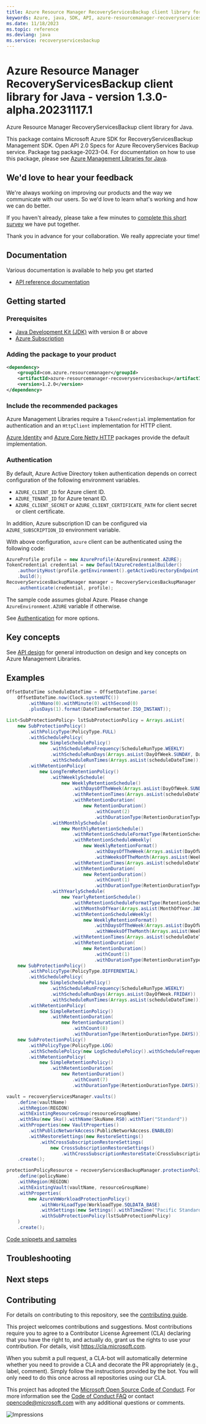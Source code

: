```yaml
---
title: Azure Resource Manager RecoveryServicesBackup client library for Java
keywords: Azure, java, SDK, API, azure-resourcemanager-recoveryservicesbackup, recoveryservicesbackup
ms.date: 11/18/2023
ms.topic: reference
ms.devlang: java
ms.service: recoveryservicesbackup
---
```

# Azure Resource Manager RecoveryServicesBackup client library for Java - version 1.3.0-alpha.20231117.1 


Azure Resource Manager RecoveryServicesBackup client library for Java.

This package contains Microsoft Azure SDK for RecoveryServicesBackup Management SDK. Open API 2.0 Specs for Azure RecoveryServices Backup service. Package tag package-2023-04. For documentation on how to use this package, please see [Azure Management Libraries for Java](https://aka.ms/azsdk/java/mgmt).

## We'd love to hear your feedback

We're always working on improving our products and the way we communicate with our users. So we'd love to learn what's working and how we can do better.

If you haven't already, please take a few minutes to [complete this short survey][survey] we have put together.

Thank you in advance for your collaboration. We really appreciate your time!

## Documentation

Various documentation is available to help you get started

- [API reference documentation][docs]

## Getting started

### Prerequisites

- [Java Development Kit (JDK)][jdk] with version 8 or above
- [Azure Subscription][azure_subscription]

### Adding the package to your product

[//]: # ({x-version-update-start;com.azure.resourcemanager:azure-resourcemanager-recoveryservicesbackup;current})
```xml
<dependency>
    <groupId>com.azure.resourcemanager</groupId>
    <artifactId>azure-resourcemanager-recoveryservicesbackup</artifactId>
    <version>1.2.0</version>
</dependency>
```
[//]: # ({x-version-update-end})

### Include the recommended packages

Azure Management Libraries require a `TokenCredential` implementation for authentication and an `HttpClient` implementation for HTTP client.

[Azure Identity][azure_identity] and [Azure Core Netty HTTP][azure_core_http_netty] packages provide the default implementation.

### Authentication

By default, Azure Active Directory token authentication depends on correct configuration of the following environment variables.

- `AZURE_CLIENT_ID` for Azure client ID.
- `AZURE_TENANT_ID` for Azure tenant ID.
- `AZURE_CLIENT_SECRET` or `AZURE_CLIENT_CERTIFICATE_PATH` for client secret or client certificate.

In addition, Azure subscription ID can be configured via `AZURE_SUBSCRIPTION_ID` environment variable.

With above configuration, `azure` client can be authenticated using the following code:

```java
AzureProfile profile = new AzureProfile(AzureEnvironment.AZURE);
TokenCredential credential = new DefaultAzureCredentialBuilder()
    .authorityHost(profile.getEnvironment().getActiveDirectoryEndpoint())
    .build();
RecoveryServicesBackupManager manager = RecoveryServicesBackupManager
    .authenticate(credential, profile);
```

The sample code assumes global Azure. Please change `AzureEnvironment.AZURE` variable if otherwise.

See [Authentication][authenticate] for more options.

## Key concepts

See [API design][design] for general introduction on design and key concepts on Azure Management Libraries.

## Examples

```java
OffsetDateTime scheduleDateTime = OffsetDateTime.parse(
    OffsetDateTime.now(Clock.systemUTC())
        .withNano(0).withMinute(0).withSecond(0)
        .plusDays(1).format(DateTimeFormatter.ISO_INSTANT));

List<SubProtectionPolicy> lstSubProtectionPolicy = Arrays.asList(
    new SubProtectionPolicy()
        .withPolicyType(PolicyType.FULL)
        .withSchedulePolicy(
            new SimpleSchedulePolicy()
                .withScheduleRunFrequency(ScheduleRunType.WEEKLY)
                .withScheduleRunDays(Arrays.asList(DayOfWeek.SUNDAY, DayOfWeek.TUESDAY))
                .withScheduleRunTimes(Arrays.asList(scheduleDateTime)))
        .withRetentionPolicy(
            new LongTermRetentionPolicy()
                .withWeeklySchedule(
                    new WeeklyRetentionSchedule()
                        .withDaysOfTheWeek(Arrays.asList(DayOfWeek.SUNDAY, DayOfWeek.TUESDAY))
                        .withRetentionTimes(Arrays.asList(scheduleDateTime))
                        .withRetentionDuration(
                            new RetentionDuration()
                                .withCount(2)
                                .withDurationType(RetentionDurationType.WEEKS)))
                .withMonthlySchedule(
                    new MonthlyRetentionSchedule()
                        .withRetentionScheduleFormatType(RetentionScheduleFormat.WEEKLY)
                        .withRetentionScheduleWeekly(
                            new WeeklyRetentionFormat()
                                .withDaysOfTheWeek(Arrays.asList(DayOfWeek.SUNDAY))
                                .withWeeksOfTheMonth(Arrays.asList(WeekOfMonth.SECOND)))
                        .withRetentionTimes(Arrays.asList(scheduleDateTime))
                        .withRetentionDuration(
                            new RetentionDuration()
                                .withCount(1)
                                .withDurationType(RetentionDurationType.MONTHS)))
                .withYearlySchedule(
                    new YearlyRetentionSchedule()
                        .withRetentionScheduleFormatType(RetentionScheduleFormat.WEEKLY)
                        .withMonthsOfYear(Arrays.asList(MonthOfYear.JANUARY, MonthOfYear.JUNE, MonthOfYear.DECEMBER))
                        .withRetentionScheduleWeekly(
                            new WeeklyRetentionFormat()
                                .withDaysOfTheWeek(Arrays.asList(DayOfWeek.SUNDAY))
                                .withWeeksOfTheMonth(Arrays.asList(WeekOfMonth.LAST)))
                        .withRetentionTimes(Arrays.asList(scheduleDateTime))
                        .withRetentionDuration(
                            new RetentionDuration()
                                .withCount(1)
                                .withDurationType(RetentionDurationType.YEARS)))),
    new SubProtectionPolicy()
        .withPolicyType(PolicyType.DIFFERENTIAL)
        .withSchedulePolicy(
            new SimpleSchedulePolicy()
                .withScheduleRunFrequency(ScheduleRunType.WEEKLY)
                .withScheduleRunDays(Arrays.asList(DayOfWeek.FRIDAY))
                .withScheduleRunTimes(Arrays.asList(scheduleDateTime)))
        .withRetentionPolicy(
            new SimpleRetentionPolicy()
                .withRetentionDuration(
                    new RetentionDuration()
                        .withCount(8)
                        .withDurationType(RetentionDurationType.DAYS))),
    new SubProtectionPolicy()
        .withPolicyType(PolicyType.LOG)
        .withSchedulePolicy(new LogSchedulePolicy().withScheduleFrequencyInMins(60))
        .withRetentionPolicy(
            new SimpleRetentionPolicy()
                .withRetentionDuration(
                    new RetentionDuration()
                        .withCount(7)
                        .withDurationType(RetentionDurationType.DAYS))));

vault = recoveryServicesManager.vaults()
    .define(vaultName)
    .withRegion(REGION)
    .withExistingResourceGroup(resourceGroupName)
    .withSku(new Sku().withName(SkuName.RS0).withTier("Standard"))
    .withProperties(new VaultProperties()
        .withPublicNetworkAccess(PublicNetworkAccess.ENABLED)
        .withRestoreSettings(new RestoreSettings()
            .withCrossSubscriptionRestoreSettings(
                new CrossSubscriptionRestoreSettings()
                    .withCrossSubscriptionRestoreState(CrossSubscriptionRestoreState.ENABLED))))
    .create();

protectionPolicyResource = recoveryServicesBackupManager.protectionPolicies()
    .define(policyName)
    .withRegion(REGION)
    .withExistingVault(vaultName, resourceGroupName)
    .withProperties(
        new AzureVmWorkloadProtectionPolicy()
            .withWorkLoadType(WorkloadType.SQLDATA_BASE)
            .withSettings(new Settings().withTimeZone("Pacific Standard Time").withIssqlcompression(false))
            .withSubProtectionPolicy(lstSubProtectionPolicy)
    )
    .create();
```
[Code snippets and samples](https://github.com/Azure/azure-sdk-for-java/blob/main/sdk/recoveryservicesbackup/azure-resourcemanager-recoveryservicesbackup/SAMPLE.md)


## Troubleshooting

## Next steps

## Contributing

For details on contributing to this repository, see the [contributing guide][cg].

This project welcomes contributions and suggestions. Most contributions require you to agree to a Contributor License Agreement (CLA) declaring that you have the right to, and actually do, grant us the rights to use your contribution. For details, visit <https://cla.microsoft.com>.

When you submit a pull request, a CLA-bot will automatically determine whether you need to provide a CLA and decorate the PR appropriately (e.g., label, comment). Simply follow the instructions provided by the bot. You will only need to do this once across all repositories using our CLA.

This project has adopted the [Microsoft Open Source Code of Conduct][coc]. For more information see the [Code of Conduct FAQ][coc_faq] or contact <opencode@microsoft.com> with any additional questions or comments.

<!-- LINKS -->
[survey]: https://microsoft.qualtrics.com/jfe/form/SV_ehN0lIk2FKEBkwd?Q_CHL=DOCS
[docs]: https://azure.github.io/azure-sdk-for-java/
[jdk]: /java/azure/jdk/
[azure_subscription]: https://azure.microsoft.com/free/
[azure_identity]: https://github.com/Azure/azure-sdk-for-java/blob/main/sdk/identity/azure-identity
[azure_core_http_netty]: https://github.com/Azure/azure-sdk-for-java/blob/main/sdk/core/azure-core-http-netty
[authenticate]: https://github.com/Azure/azure-sdk-for-java/blob/main/sdk/resourcemanager/docs/AUTH.md
[design]: https://github.com/Azure/azure-sdk-for-java/blob/main/sdk/resourcemanager/docs/DESIGN.md
[cg]: https://github.com/Azure/azure-sdk-for-java/blob/main/CONTRIBUTING.md
[coc]: https://opensource.microsoft.com/codeofconduct/
[coc_faq]: https://opensource.microsoft.com/codeofconduct/faq/

![Impressions](https://azure-sdk-impressions.azurewebsites.net/api/impressions/azure-sdk-for-java%2Fsdk%2Frecoveryservicesbackup%2Fazure-resourcemanager-recoveryservicesbackup%2FREADME.png)

